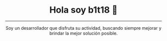 <h1 align="center">
     Hola soy b1t18 👋
</h1>
<hr/>
<p align="center">Soy un desarrollador que disfruta su actividad, buscando siempre mejorar y brindar la mejor solución posible.</p>


<!--
**b1t18/b1t18** is a ✨ _special_ ✨ repository because its `README.md` (this file) appears on your GitHub profile.

Here are some ideas to get you started:

- 🔭 I’m currently working on ...
- 🌱 I’m currently learning ...
- 👯 I’m looking to collaborate on ...
- 🤔 I’m looking for help with ...
- 💬 Ask me about ...
- 📫 How to reach me: ...
- 😄 Pronouns: ...
- ⚡ Fun fact: ...
-->

